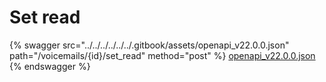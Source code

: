 # Set read

{% swagger src="../../../../../../.gitbook/assets/openapi_v22.0.0.json" path="/voicemails/{id}/set_read" method="post" %}
[openapi_v22.0.0.json](../../../../../../.gitbook/assets/openapi_v22.0.0.json)
{% endswagger %}
